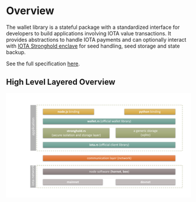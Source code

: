 # Overview

The wallet library is a stateful package with a standardized interface for developers to build applications involving IOTA value transactions. It provides abstractions to handle IOTA payments and can optionally interact with [IOTA Stronghold enclave](https://github.com/iotaledger/stronghold.rs/) for seed handling, seed storage and state backup. 

See the full specification [here](https://github.com/iotaledger/wallet.rs/blob/master/specs/wallet-ENGINEERING-SPEC-0000.md).

## High Level Layered Overview
![iota layers overview](../../static/img/overview/iota_layers_overview.svg)